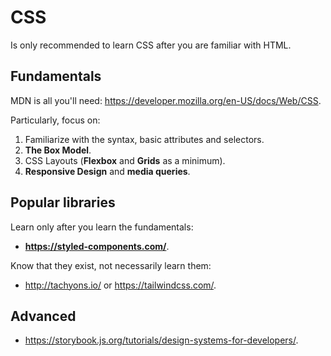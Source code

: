 # CSS

Is only recommended to learn CSS after you are familiar with HTML.

## Fundamentals

MDN is all you'll need: <https://developer.mozilla.org/en-US/docs/Web/CSS>.

Particularly, focus on:

1. Familiarize with the syntax, basic attributes and selectors.
1. **The Box Model**.
1. CSS Layouts
   (**Flexbox** and **Grids** as a minimum).
1. **Responsive Design** and **media queries**.

## Popular libraries

Learn only after you learn the fundamentals:

- **<https://styled-components.com/>**.

Know that they exist, not necessarily learn them:

- <http://tachyons.io/> or <https://tailwindcss.com/>.

## Advanced

- <https://storybook.js.org/tutorials/design-systems-for-developers/>.
